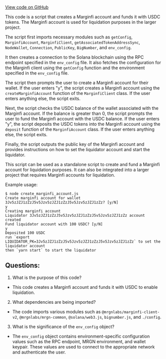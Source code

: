 [View code on GitHub](https://github.com/mrgnlabs/mrgn-ts/apps/alpha-liquidator/src/setup.ts)

This code is a script that creates a Marginfi account and funds it with USDC tokens. The Marginfi account is used for liquidation purposes in the larger project.

The script first imports necessary modules such as `getConfig`, `MarginfiAccount`, `MarginfiClient`, `getAssociatedTokenAddressSync`, `NodeWallet`, `Connection`, `PublicKey`, `BigNumber`, and `env_config`.

It then creates a connection to the Solana blockchain using the RPC endpoint specified in the `env_config` file. It also fetches the configuration for the Marginfi client using the `getConfig` function and the environment specified in the `env_config` file.

The script then prompts the user to create a Marginfi account for their wallet. If the user enters "y", the script creates a Marginfi account using the `createMarginfiAccount` function of the `MarginfiClient` class. If the user enters anything else, the script exits.

Next, the script checks the USDC balance of the wallet associated with the Marginfi account. If the balance is greater than 0, the script prompts the user to fund the Marginfi account with the USDC balance. If the user enters "y", the script deposits the USDC tokens into the Marginfi account using the `deposit` function of the `MarginfiAccount` class. If the user enters anything else, the script exits.

Finally, the script outputs the public key of the Marginfi account and provides instructions on how to set the liquidator account and start the liquidator.

This script can be used as a standalone script to create and fund a Marginfi account for liquidation purposes. It can also be integrated into a larger project that requires Marginfi accounts for liquidation.

Example usage:

```
$ node create_marginfi_account.js
Create marginfi account for wallet 3Jv5zJZJ1zZzJ5v5Jzv5zJZJ1zZzJ5v5Jzv5zJZJ1zZz? [y/N]
y
Creating marginfi account
Liquidator 3Jv5zJZJ1zZzJ5v5Jzv5zJZJ1zZzJ5v5Jzv5zJZJ1zZz account created
Fund liquidator account with 100 USDC? [y/N]
y
Deposited 100 USDC
run `export LIQUIDATOR_PK=3Jv5zJZJ1zZzJ5v5Jzv5zJZJ1zZzJ5v5Jzv5zJZJ1zZz` to set the liquidator account
then `yarn start` to start the liquidator
```

## Questions:

1.  What is the purpose of this code?

- This code creates a Marginfi account and funds it with USDC to enable liquidation.

2. What dependencies are being imported?

- The code imports various modules such as `@mrgnlabs/marginfi-client-v2`, `@mrgnlabs/mrgn-common`, `@solana/web3.js`, `bignumber.js`, and `./config`.

3. What is the significance of the `env_config` object?

- The `env_config` object contains environment-specific configuration values such as the RPC endpoint, MRGN environment, and wallet keypair. These values are used to connect to the appropriate network and authenticate the user.
